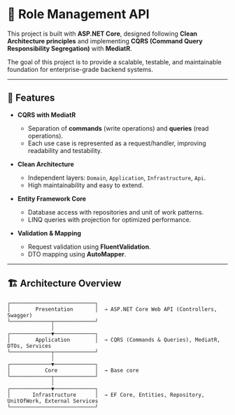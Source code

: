 # 🎯 Role Management API

This project is built with **ASP.NET Core**, designed following **Clean Architecture principles** and implementing **CQRS (Command Query Responsibility Segregation)** with **MediatR**.  

The goal of this project is to provide a scalable, testable, and maintainable foundation for enterprise-grade backend systems.

---

## 🚀 Features

- **CQRS with MediatR**
  - Separation of **commands** (write operations) and **queries** (read operations).
  - Each use case is represented as a request/handler, improving readability and testability.

- **Clean Architecture**
  - Independent layers: `Domain`, `Application`, `Infrastructure`, `Api`.
  - High maintainability and easy to extend.

- **Entity Framework Core**
  - Database access with repositories and unit of work patterns.
  - LINQ queries with projection for optimized performance.

- **Validation & Mapping**
  - Request validation using **FluentValidation**.
  - DTO mapping using **AutoMapper**.

---

## 🏗️ Architecture Overview

```text
┌───────────────────────────┐
│        Presentation       │  → ASP.NET Core Web API (Controllers, Swagger)
└─────────────┬─────────────┘
              │
┌─────────────▼─────────────┐
│        Application        │  → CQRS (Commands & Queries), MediatR, DTOs, Services
└─────────────┬─────────────┘
              │
┌─────────────▼─────────────┐
│           Core            │  → Base core
└─────────────┬─────────────┘
              │
┌─────────────▼─────────────┐
│       Infrastructure      │  → EF Core, Entities, Repository, UnitOfWork, External Services
└───────────────────────────┘
